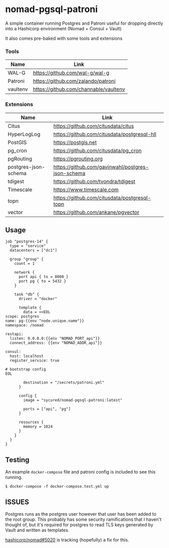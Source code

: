 # nomad-pgsql-patroni

A simple container running Postgres and Patroni useful for dropping directly into a Hashicorp environment (Nomad + Consul + Vault)

It also comes pre-baked with some tools and extensions

### Tools

| Name | Link |
|--|--|
| WAL-G | https://github.com/wal-g/wal-g |
| Patroni | https://github.com/zalando/patroni |
| vaultenv | https://github.com/channable/vaultenv |

### Extensions

| Name | Link |
|--|--|
| Citus | https://github.com/citusdata/citus |
| HyperLogLog | https://github.com/citusdata/postgresql-hll |
| PostGIS | https://postgis.net |
| pg_cron | https://github.com/citusdata/pg_cron |
| pgRouting | https://pgrouting.org |
| postgres-json-schema | https://github.com/gavinwahl/postgres-json-schema |
| tdigest | https://github.com/tvondra/tdigest |
| Timescale | https://www.timescale.com |
| topn | https://github.com/citusdata/postgresql-topn |
| vector | https://github.com/ankane/pgvector |

## Usage

```hcl
job "postgres-14" {
  type = "service"
  datacenters = ["dc1"]

  group "group" {
    count = 1

    network {
      port api { to = 8080 }
      port pg { to = 5432 }
    }

    task "db" {
      driver = "docker"

      template {
        data = <<EOL
scope: postgres
name: pg-{{env "node.unique.name"}}
namespace: /nomad

restapi:
  listen: 0.0.0.0:{{env "NOMAD_PORT_api"}}
  connect_address: {{env "NOMAD_ADDR_api"}}

consul:
  host: localhost
  register_service: true

# bootstrap config
EOL

        destination = "/secrets/patroni.yml"
      }

      config {
        image = "sycured/nomad-pgsql-patroni:latest"

        ports = ["api", "pg"]
      }

      resources {
        memory = 1024
      }
    }
  }
}

```

## Testing

An example `docker-compose` file and patroni config is included to see this running.
```shell
$ docker-compose -f docker-compose.test.yml up
```

## ISSUES

Postgres runs as the postgres user however that user has been added to the root group. This probably has some security ramifications that I haven't thought of, but it's required for postgres to read TLS keys generated by Vault and written as templates.

[hashicorp/nomad#5020](https://github.com/hashicorp/nomad/issues/5020) is tracking (hopefully) a fix for this.
